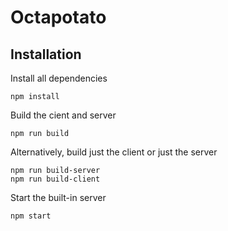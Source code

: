 # Octapotato
## Installation

Install all dependencies
~~~~
npm install
~~~~

Build the cient and server
~~~~
npm run build
~~~~

Alternatively, build just the client or just the server
~~~~
npm run build-server
npm run build-client
~~~~

Start the built-in server
~~~~
npm start
~~~~
